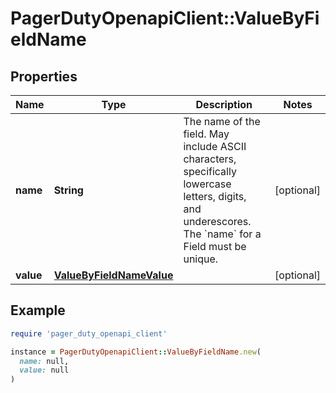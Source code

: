 # PagerDutyOpenapiClient::ValueByFieldName

## Properties

| Name | Type | Description | Notes |
| ---- | ---- | ----------- | ----- |
| **name** | **String** | The name of the field. May include ASCII characters, specifically lowercase letters, digits, and underescores. The &#x60;name&#x60; for a Field must be unique. | [optional] |
| **value** | [**ValueByFieldNameValue**](ValueByFieldNameValue.md) |  | [optional] |

## Example

```ruby
require 'pager_duty_openapi_client'

instance = PagerDutyOpenapiClient::ValueByFieldName.new(
  name: null,
  value: null
)
```

